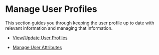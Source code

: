 # Manage User Profiles

This section guides you through keeping the user profile up to date with relevant information and managing that information. 

- [View/Update User Profiles](../../guides/user-mgt/update-profile)

- [Manage User Attributes](../../guides/user-mgt/managing-user-attributes)

